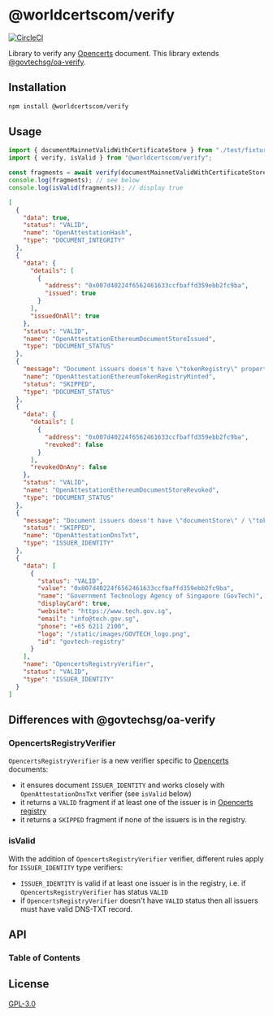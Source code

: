 # @worldcertscom/verify

[![CircleCI](https://circleci.com/gh/OpenCerts/verify.svg?style=svg)](https://circleci.com/gh/OpenCerts/verify)

Library to verify any [Opencerts](https://opencerts.io) document. This library extends [@govtechsg/oa-verify](https://github.com/Open-Attestation/oa-verify).

## Installation

```sh
npm install @worldcertscom/verify
```

## Usage

```typescript
import { documentMainnetValidWithCertificateStore } from "./test/fixtures/v2/document";
import { verify, isValid } from "@worldcertscom/verify";

const fragments = await verify(documentMainnetValidWithCertificateStore, { network: "ropsten" });
console.log(fragments); // see below
console.log(isValid(fragments)); // display true
```

```json
[
  {
    "data": true,
    "status": "VALID",
    "name": "OpenAttestationHash",
    "type": "DOCUMENT_INTEGRITY"
  },
  {
    "data": {
      "details": [
        {
          "address": "0x007d40224f6562461633ccfbaffd359ebb2fc9ba",
          "issued": true
        }
      ],
      "issuedOnAll": true
    },
    "status": "VALID",
    "name": "OpenAttestationEthereumDocumentStoreIssued",
    "type": "DOCUMENT_STATUS"
  },
  {
    "message": "Document issuers doesn't have \"tokenRegistry\" property or TOKEN_REGISTRY method",
    "name": "OpenAttestationEthereumTokenRegistryMinted",
    "status": "SKIPPED",
    "type": "DOCUMENT_STATUS"
  },
  {
    "data": {
      "details": [
        {
          "address": "0x007d40224f6562461633ccfbaffd359ebb2fc9ba",
          "revoked": false
        }
      ],
      "revokedOnAny": false
    },
    "status": "VALID",
    "name": "OpenAttestationEthereumDocumentStoreRevoked",
    "type": "DOCUMENT_STATUS"
  },
  {
    "message": "Document issuers doesn't have \"documentStore\" / \"tokenRegistry\" property or doesn't use DNS-TXT type",
    "status": "SKIPPED",
    "name": "OpenAttestationDnsTxt",
    "type": "ISSUER_IDENTITY"
  },
  {
    "data": [
      {
        "status": "VALID",
        "value": "0x007d40224f6562461633ccfbaffd359ebb2fc9ba",
        "name": "Government Technology Agency of Singapore (GovTech)",
        "displayCard": true,
        "website": "https://www.tech.gov.sg",
        "email": "info@tech.gov.sg",
        "phone": "+65 6211 2100",
        "logo": "/static/images/GOVTECH_logo.png",
        "id": "govtech-registry"
      }
    ],
    "name": "OpencertsRegistryVerifier",
    "status": "VALID",
    "type": "ISSUER_IDENTITY"
  }
]
```

## Differences with @govtechsg/oa-verify

### OpencertsRegistryVerifier

`OpencertsRegistryVerifier` is a new verifier specific to [Opencerts](https://opencerts.io) documents:

-   it ensures document `ISSUER_IDENTITY` and works closely with `OpenAttestationDnsTxt` verifier (see `isValid` below)
-   it returns a `VALID` fragment if at least one of the issuer is in [Opencerts registry](https://opencerts.io/static/registry.json)
-   it returns a `SKIPPED` fragment if none of the issuers is in the registry.

### isValid

With the addition of `OpencertsRegistryVerifier` verifier, different rules apply for `ISSUER_IDENTITY` type verifiers:

-   `ISSUER_IDENTITY` is valid if at least one issuer is in the registry, i.e. if `OpencertsRegistryVerifier` has status `VALID`
-   if `OpencertsRegistryVerifier` doesn't have `VALID` status then all issuers must have valid DNS-TXT record.

## API

<!-- Generated by documentation.js. Update this documentation by updating the source code. -->

### Table of Contents

## License

[GPL-3.0](https://www.gnu.org/licenses/gpl-3.0.html)
